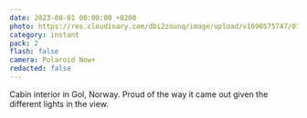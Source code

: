 ```yaml
---
date: 2023-08-01 00:00:00 +0200
photo: https://res.cloudinary.com/dbi2zounq/image/upload/v1696575747/010_jkfbll.jpg
category: instant
pack: 2
flash: false
camera: Polaroid Now+
redacted: false
---
```

Cabin interior in Gol, Norway. Proud of the way it came out given the different lights in the view.
